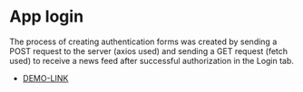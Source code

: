 # App login

The process of creating authentication forms was created by sending a POST request to the server (axios used) and sending a GET request (fetch used) to receive a news feed after successful authorization in the Login tab.

- [DEMO-LINK](https://mikhail-88.github.io/app_login_js/dist/index.html)